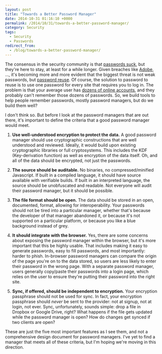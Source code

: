 ```yaml
---
layout: post
title: "Towards a Better Password Manager"
date: 2014-10-31 01:16:10 +0000
permalink: /2014/10/31/towards-a-better-password-manager/
category: Security
tags:
  - Security
  - Passwords
redirect_from:
  - /blog/towards-a-better-password-manager/
---
```

The consensus in the security community is that [passwords suck](http://www.wired.com/2014/08/passwords_microsoft/), but they're here to stay, at least for a while longer.  Given breaches like [Adobe](http://krebsonsecurity.com/2013/10/adobe-breach-impacted-at-least-38-million-users/), ..., it's becoming more and more evident that the biggest threat is not weak passwords, but [password reuse](https://xkcd.com/792/).  Of course, the solution to password to reuse is to use one password for every site that requires you to log in.  The problem is that your average user has [dozens of online accounts](http://www.dailymail.co.uk/sciencetech/article-2174274/No-wonder-hackers-easy-Most-26-different-online-accounts--passwords.html), and they probably can't remember those dozens of passwords.  So, we build tools to help people remember passwords, mostly password managers, but do we build them well?

I don't think so.  But before I look at the password managers that are out there, it's important to define the criteria that a good password manager would meet.

1. **Use well-understood encryption to protect the data.** A good password manager should use cryptographic constructions that are well understood and reviewed.  Ideally, it would build upon existing cryptographic libraries or full cryptosystems.  This includes the KDF (Key-derivation function) as well as encryption of the data itself.  Oh, and all of the data should be encrypted, not just the passwords.

1. **The source should be auditable.**  No binaries, no compressed/minified Javascript.  If built in a compiled language, it should have source available with verifiable builds.  If built in an interpreted language, the source should be unobfuscated and readable.  Not everyone will audit their password manager, but it should be possible.

1. **The file format should be open.** The data should be stored in an open, documented, format, allowing for interoperability.  Your passwords should not be tired into a particular manager, whether that's because the developer of that manager abandoned it, or because it's not supported on a particular platform, or because you like a blue background instead of grey.

1. **It should integrate with the browser.**  Yes, there are some concerns about exposing the password manager within the browser, but it's more important that this be highly usable.  That includes making it easy to generate passwords, easy to fill passwords, and most importantly: harder to phish.  In-browser password managers can compare the origin of the page you're on to the data stored, so users are less likely to enter their password in the wrong page.  With a separate password manager, users generally copy/paste their passwords into a login page, which relies on the user to ensure they're putting their password into the right site.

1. **Sync, if offered, should be independent to encryption.**  Your encryption passphrase should not be used for sync.  In fact, your encryption passphrase should *never* be sent to the provider: not at signup, not at login, not ever.  Sync, unfortunately, sounds simple: drop a file in Dropbox or Google Drive, right?  What happens if the file gets updated while the password manager is open?  How do changes get synced if two clients are open?

These are just the five most important features as I see them, and not a comprehensive design document for password managers.  I've yet to find a manager that meets all of these criteria, but I'm hoping we're moving in this direction.
